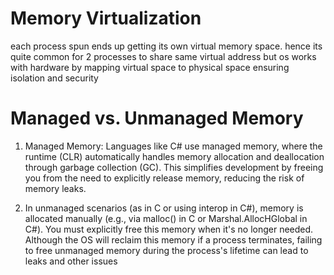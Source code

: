 # Memory Virtualization

each process spun ends up getting its own virtual memory space. hence its quite common for 2 processes to share same virtual address but os works with hardware 
by mapping virtual space to physical space ensuring isolation and security


# Managed vs. Unmanaged Memory

1) Managed Memory:
Languages like C# use managed memory, where the runtime (CLR) automatically handles memory allocation and deallocation through garbage collection (GC). This simplifies development by freeing you from the need to explicitly release memory, reducing the risk of memory leaks.

2) In unmanaged scenarios (as in C or using interop in C#), memory is allocated manually (e.g., via malloc() in C or Marshal.AllocHGlobal in C#). You must explicitly free this memory when it's no longer needed. Although the OS will reclaim this memory if a process terminates, failing to free unmanaged memory during the process's lifetime can lead to leaks and other issues

